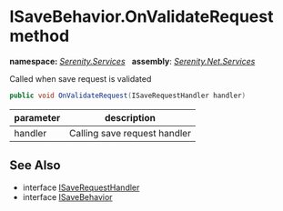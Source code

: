 # ISaveBehavior.OnValidateRequest method
**namespace:** *[Serenity.Services](../../README.md#serenity.services-namespace)*   **assembly**: *[Serenity.Net.Services](../../README.md)*

Called when save request is validated

```csharp
public void OnValidateRequest(ISaveRequestHandler handler)
```

| parameter | description |
| --- | --- |
| handler | Calling save request handler |

## See Also

* interface [ISaveRequestHandler](../ISaveRequestHandler.md)
* interface [ISaveBehavior](../ISaveBehavior.md)